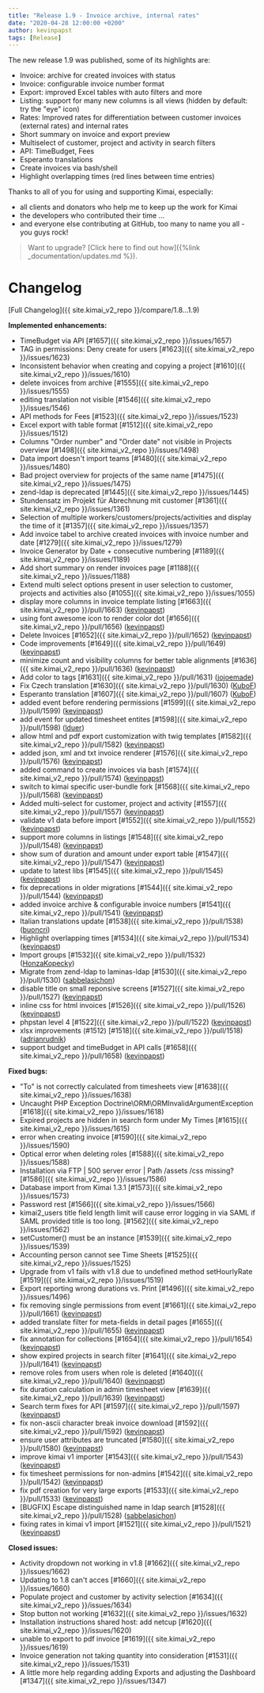 ```yaml
---
title: "Release 1.9 - Invoice archive, internal rates"
date: "2020-04-28 12:00:00 +0200"
author: kevinpapst
tags: [Release]
---
```


The new release 1.9 was published, some of its highlights are:

- Invoice: archive for created invoices with status
- Invoice: configurable invoice number format
- Export: improved Excel tables with auto filters and more  
- Listing: support for many new columns is all views (hidden by default: try the "eye" icon)  
- Rates: Improved rates for differentiation between customer invoices (external rates) and internal rates
- Short summary on invoice and export preview
- Multiselect of customer, project and activity in search filters 
- API: TimeBudget, Fees
- Esperanto translations
- Create invoices via bash/shell
- Highlight overlapping times (red lines between time entries)

Thanks to all of you for using and supporting Kimai, especially:
- all clients and donators who help me to keep up the work for Kimai
- the developers who contributed their time ...
- and everyone else contributing at GitHub, too many to name you all - you guys rock!

> Want to upgrade? [Click here to find out how]({%link _documentation/updates.md %}).

# Changelog

[Full Changelog]({{ site.kimai_v2_repo }}/compare/1.8...1.9)

**Implemented enhancements:**

- TimeBudget via API [\#1657]({{ site.kimai_v2_repo }}/issues/1657)
- TAG in permissions: Deny create for users [\#1623]({{ site.kimai_v2_repo }}/issues/1623)
- Inconsistent behavior when creating and copying a project [\#1610]({{ site.kimai_v2_repo }}/issues/1610)
- delete invoices from archive [\#1555]({{ site.kimai_v2_repo }}/issues/1555)
- editing translation not visible [\#1546]({{ site.kimai_v2_repo }}/issues/1546)
- API methods for Fees [\#1523]({{ site.kimai_v2_repo }}/issues/1523)
- Excel export with table format [\#1512]({{ site.kimai_v2_repo }}/issues/1512)
- Columns "Order number" and "Order date" not visible in Projects overview  [\#1498]({{ site.kimai_v2_repo }}/issues/1498)
- Data import doesn't import teams [\#1480]({{ site.kimai_v2_repo }}/issues/1480)
- Bad project overview for projects of the same name [\#1475]({{ site.kimai_v2_repo }}/issues/1475)
- zend-ldap is deprecated [\#1445]({{ site.kimai_v2_repo }}/issues/1445)
- Stundensatz im Projekt für Abrechnung mit customer [\#1361]({{ site.kimai_v2_repo }}/issues/1361)
- Selection of multiple workers/customers/projects/activities and display the time of it [\#1357]({{ site.kimai_v2_repo }}/issues/1357)
- Add invoice tabel to archive created invoices with invoice number and date [\#1279]({{ site.kimai_v2_repo }}/issues/1279)
- Invoice Generator by Date + consecutive numbering [\#1189]({{ site.kimai_v2_repo }}/issues/1189)
- Add short summary on render invoices page [\#1188]({{ site.kimai_v2_repo }}/issues/1188)
- Extend multi select options present in user selection to customer, projects and activities also [\#1055]({{ site.kimai_v2_repo }}/issues/1055)
- display more columns in invoice template listing [\#1663]({{ site.kimai_v2_repo }}/pull/1663) ([kevinpapst](https://github.com/kevinpapst))
- using font awesome icon to render color dot [\#1656]({{ site.kimai_v2_repo }}/pull/1656) ([kevinpapst](https://github.com/kevinpapst))
- Delete Invoices [\#1652]({{ site.kimai_v2_repo }}/pull/1652) ([kevinpapst](https://github.com/kevinpapst))
- Code improvements [\#1649]({{ site.kimai_v2_repo }}/pull/1649) ([kevinpapst](https://github.com/kevinpapst))
- minimize count and visibility columns for better table alignments [\#1636]({{ site.kimai_v2_repo }}/pull/1636) ([kevinpapst](https://github.com/kevinpapst))
- Add color to tags [\#1631]({{ site.kimai_v2_repo }}/pull/1631) ([jojoemade](https://github.com/jojoemade))
- Fix Czech translation [\#1630]({{ site.kimai_v2_repo }}/pull/1630) ([KuboF](https://github.com/KuboF))
- Esperanto translation [\#1607]({{ site.kimai_v2_repo }}/pull/1607) ([KuboF](https://github.com/KuboF))
- added event before rendering permissions [\#1599]({{ site.kimai_v2_repo }}/pull/1599) ([kevinpapst](https://github.com/kevinpapst))
- add event for updated timesheet entites [\#1598]({{ site.kimai_v2_repo }}/pull/1598) ([lduer](https://github.com/lduer))
- allow html and pdf export customization with twig templates [\#1582]({{ site.kimai_v2_repo }}/pull/1582) ([kevinpapst](https://github.com/kevinpapst))
- added json, xml and txt invoice renderer [\#1576]({{ site.kimai_v2_repo }}/pull/1576) ([kevinpapst](https://github.com/kevinpapst))
- added command to create invoices via bash [\#1574]({{ site.kimai_v2_repo }}/pull/1574) ([kevinpapst](https://github.com/kevinpapst))
- switch to kimai specific user-bundle fork [\#1568]({{ site.kimai_v2_repo }}/pull/1568) ([kevinpapst](https://github.com/kevinpapst))
- Added multi-select for customer, project and activity [\#1557]({{ site.kimai_v2_repo }}/pull/1557) ([kevinpapst](https://github.com/kevinpapst))
- validate v1 data before import [\#1552]({{ site.kimai_v2_repo }}/pull/1552) ([kevinpapst](https://github.com/kevinpapst))
- support more columns in listings [\#1548]({{ site.kimai_v2_repo }}/pull/1548) ([kevinpapst](https://github.com/kevinpapst))
- show sum of duration and amount under export table [\#1547]({{ site.kimai_v2_repo }}/pull/1547) ([kevinpapst](https://github.com/kevinpapst))
- update to latest libs [\#1545]({{ site.kimai_v2_repo }}/pull/1545) ([kevinpapst](https://github.com/kevinpapst))
- fix deprecations in older migrations [\#1544]({{ site.kimai_v2_repo }}/pull/1544) ([kevinpapst](https://github.com/kevinpapst))
- added invoice archive & configurable invoice numbers [\#1541]({{ site.kimai_v2_repo }}/pull/1541) ([kevinpapst](https://github.com/kevinpapst))
- Italian translations update [\#1538]({{ site.kimai_v2_repo }}/pull/1538) ([buoncri](https://github.com/buoncri))
- Highlight overlapping times [\#1534]({{ site.kimai_v2_repo }}/pull/1534) ([kevinpapst](https://github.com/kevinpapst))
- Import groups [\#1532]({{ site.kimai_v2_repo }}/pull/1532) ([HonzaKopecky](https://github.com/HonzaKopecky))
- Migrate from zend-ldap to laminas-ldap [\#1530]({{ site.kimai_v2_repo }}/pull/1530) ([sabbelasichon](https://github.com/sabbelasichon))
- disable title on small reponsive screens [\#1527]({{ site.kimai_v2_repo }}/pull/1527) ([kevinpapst](https://github.com/kevinpapst))
- inline css for html invoices [\#1526]({{ site.kimai_v2_repo }}/pull/1526) ([kevinpapst](https://github.com/kevinpapst))
- phpstan level 4 [\#1522]({{ site.kimai_v2_repo }}/pull/1522) ([kevinpapst](https://github.com/kevinpapst))
- xlsx improvements \(\#1512\) [\#1518]({{ site.kimai_v2_repo }}/pull/1518) ([adrianrudnik](https://github.com/adrianrudnik))
- support budget and timeBudget in API calls [\#1658]({{ site.kimai_v2_repo }}/pull/1658) ([kevinpapst](https://github.com/kevinpapst))

**Fixed bugs:**

- "To" is not correctly calculated from timesheets view [\#1638]({{ site.kimai_v2_repo }}/issues/1638)
- Uncaught PHP Exception Doctrine\ORM\ORMInvalidArgumentException [\#1618]({{ site.kimai_v2_repo }}/issues/1618)
- Expired projects are hidden in search form under My Times [\#1615]({{ site.kimai_v2_repo }}/issues/1615)
- error when creating invoice  [\#1590]({{ site.kimai_v2_repo }}/issues/1590)
- Optical error when deleting roles [\#1588]({{ site.kimai_v2_repo }}/issues/1588)
- Installation via FTP \| 500 server error \| Path /assets /css missing? [\#1586]({{ site.kimai_v2_repo }}/issues/1586)
- Database import from Kimai 1.3.1 [\#1573]({{ site.kimai_v2_repo }}/issues/1573)
- Password rest [\#1566]({{ site.kimai_v2_repo }}/issues/1566)
- kimai2\_users title field length limit will cause error logging in via SAML if SAML provided title is too long. [\#1562]({{ site.kimai_v2_repo }}/issues/1562)
- setCustomer\(\) must be an instance  [\#1539]({{ site.kimai_v2_repo }}/issues/1539)
- Accounting person cannot see Time Sheets [\#1525]({{ site.kimai_v2_repo }}/issues/1525)
- Upgrade from v1 fails with v1.8 due to undefined method setHourlyRate [\#1519]({{ site.kimai_v2_repo }}/issues/1519)
- Export reporting wrong durations vs. Print [\#1496]({{ site.kimai_v2_repo }}/issues/1496)
- fix removing single permissions from event [\#1661]({{ site.kimai_v2_repo }}/pull/1661) ([kevinpapst](https://github.com/kevinpapst))
- added translate filter for meta-fields in detail pages [\#1655]({{ site.kimai_v2_repo }}/pull/1655) ([kevinpapst](https://github.com/kevinpapst))
- fix annotation for collections [\#1654]({{ site.kimai_v2_repo }}/pull/1654) ([kevinpapst](https://github.com/kevinpapst))
- show expired projects in search filter [\#1641]({{ site.kimai_v2_repo }}/pull/1641) ([kevinpapst](https://github.com/kevinpapst))
- remove roles from users when role is deleted [\#1640]({{ site.kimai_v2_repo }}/pull/1640) ([kevinpapst](https://github.com/kevinpapst))
- fix duration calculation in admin timesheet view [\#1639]({{ site.kimai_v2_repo }}/pull/1639) ([kevinpapst](https://github.com/kevinpapst))
- Search term fixes for API [\#1597]({{ site.kimai_v2_repo }}/pull/1597) ([kevinpapst](https://github.com/kevinpapst))
- fix non-ascii character break invoice download [\#1592]({{ site.kimai_v2_repo }}/pull/1592) ([kevinpapst](https://github.com/kevinpapst))
- ensure user attributes are truncated [\#1580]({{ site.kimai_v2_repo }}/pull/1580) ([kevinpapst](https://github.com/kevinpapst))
- improve kimai v1 importer [\#1543]({{ site.kimai_v2_repo }}/pull/1543) ([kevinpapst](https://github.com/kevinpapst))
- fix timesheet permissions for non-admins [\#1542]({{ site.kimai_v2_repo }}/pull/1542) ([kevinpapst](https://github.com/kevinpapst))
- fix pdf creation for very large exports [\#1533]({{ site.kimai_v2_repo }}/pull/1533) ([kevinpapst](https://github.com/kevinpapst))
- \[BUGFIX\] Escape distinguished name in ldap search [\#1528]({{ site.kimai_v2_repo }}/pull/1528) ([sabbelasichon](https://github.com/sabbelasichon))
- fixing rates in kimai v1 import [\#1521]({{ site.kimai_v2_repo }}/pull/1521) ([kevinpapst](https://github.com/kevinpapst))

**Closed issues:**

- Activity dropdown not working in v1.8 [\#1662]({{ site.kimai_v2_repo }}/issues/1662)
- Updating to 1.8 can't acces [\#1660]({{ site.kimai_v2_repo }}/issues/1660)
- Populate project and customer by activity selection [\#1634]({{ site.kimai_v2_repo }}/issues/1634)
- Stop button not working  [\#1632]({{ site.kimai_v2_repo }}/issues/1632)
- Installation instructions shared host: add netcup [\#1620]({{ site.kimai_v2_repo }}/issues/1620)
- unable to export to pdf invoice [\#1619]({{ site.kimai_v2_repo }}/issues/1619)
- Invoice generation not taking quantity into consideration [\#1531]({{ site.kimai_v2_repo }}/issues/1531)
- A little more help regarding adding Exports and adjusting the Dashboard [\#1347]({{ site.kimai_v2_repo }}/issues/1347)

